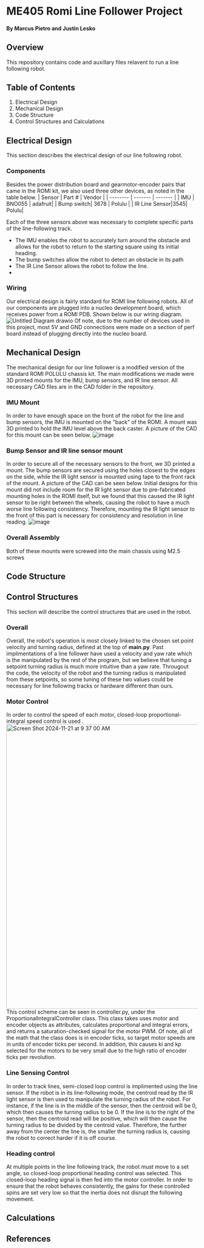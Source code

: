# ME405 Romi Line Follower Project
#### By Marcus Pietro and Justin Lesko
## Overview
This repository contains code and auxillary files relavent to run a line following robot. 
## Table of Contents
1. Electrical Design
2. Mechanical Design
3. Code Structure
4. Control Structures and Calculations
## Electrical Design
This section describes the electrical design of our line following robot.
### Components
Besides the power distribution board and gearmotor-encoder pairs that came in the ROMI kit, we also used three other devices, as noted in the table below.
| Sensor   | Part #  | Vendor  | 
| -------- | ------- | ------- | 
| IMU      | BNO055  | adafruit|
| Bump switch| 3678  | Polulu | 
| IR Line Sensor|3545| Polulu|

Each of the three sensors above was necessary to complete specific parts of the line-following track. 
- The IMU enables the robot to accurately turn around the obstacle and allows for the robot to return to the starting square using its initial heading. 
- The bump switches allow the robot to detect an obstacle in its path
- The IR Line Sensor allows the robot to follow the line.
- 
### Wiring
Our electrical design is fairly standard for ROMI line following robots. All of our components are plugged into a nucleo development board, which receives power from a ROMI PDB. Shown below is our wiring diagram.
![Untitled Diagram drawio](https://github.com/user-attachments/assets/a3b0814f-1b20-4740-8eae-b674b0f8a109)
Of note, due to the number of devices used in this project, most 5V and GND connections were made on a section of perf board instead of plugging directly into the nucleo board.

## Mechanical Design
The mechanical design for our line follower is a modified version of the standard ROMI POLULU chassis kit. The main modifications we made were 3D printed mounts for the IMU, bump sensors, and IR line sensor. All necessary CAD files are in the CAD folder in the repository.
### IMU Mount
In order to have enough space on the front of the robot for the line and bump sensors, the IMU is mounted on the "back" of the ROMI. A mount was 3D printed to hold the IMU level above the back caster. A picture of the CAD for this mount can be seen below.
![image](https://github.com/user-attachments/assets/4bd9ce43-ba0c-4eb3-98f1-6e1b10570b08)
### Bump Sensor and IR line sensor mount
In order to secure all of the necessary sensors to the front, we 3D printed a mount. The bump sensors are secured using the holes closest to the edges on the side, while the IR light sensor is mounted using tape to the front rack of the mount. A picture of the CAD can be seen below. Initial designs for this mount did not include room for the IR light sensor due to pre-fabricated mounting holes in the ROMI itself, but we found that this caused the IR light sensor to be right between the wheels, causing the robot to have a much worse line following consistency. Therefore, mounting the IR light sensor to the front of this part is necessary for consistency and resolution in line reading. 
![image](https://github.com/user-attachments/assets/72b3a93d-ac85-48df-9d0d-ee1f16bd5c0a)
### Overall Assembly
Both of these mounts were screwed into the main chassis using M2.5 screws
## Code Structure

## Control Structures
This section will describe the control structures that are used in the robot.
### Overall
Overall, the robot's operation is most closely linked to the chosen set point velocity and turning radius, defined at the top of **main.py**. Past implimentations of a line follower have used a velocity and yaw rate which is the manipulated by the rest of the program, but we believe that tuning a setpoint turning radius is much more intuitive than a yaw rate. Througout the code, the velocity of the robot and the turning radius is manipulated from these setpoints, so some tuning of these two values could be necessary for line following tracks or hardware different than ours.
### Motor Control
In order to control the speed of each motor, closed-loop proportional-integral speed control is used . 
<img width="749" alt="Screen Shot 2024-11-21 at 9 37 00 AM" src="https://github.com/user-attachments/assets/ef799270-c59c-4ba0-b219-5e157936887b" />
This control scheme can be seen in controller.py, under the ProportionalIntegralController class. This class takes uses motor and encoder objects as attributes, calculates proportional and integral errors, and returns a saturation-checked signal for the motor PWM.
Of note, all of the math that the class does is in encoder ticks, so target motor speeds are in units of encoder ticks per second. In addition, this causes ki and kp selected for the motors to be very small due to the high ratio of encoder ticks per revolution.
### Line Sensing Control
In order to track lines, semi-closed loop control is implimented using the line sensor.
If the robot is in its line-following mode, the centroid read by the IR light sensor is then used to manipulate the turning radius of the robot. For instance, if the line is in the middle of the sensor, then the centroid  will be 0, which then causes the turning radius to be 0. If the line is to the right of the sensor, then the centroid read will be positive, which will then cause the turning radius to be divided by the centroid value. Therefore, the further away from the center the line is, the smaller the turning radius is, causing the robot to correct harder if it is off course. 


### Heading control
At multiple points in the line following track, the robot must move to a set angle, so closed-loop proportional heading control was selected. This closed-loop heading signal is then fed into the motor controller. In order to ensure that the robot behaves consistently, the gains for these controlled spins are set very low so that the inertia does not disrupt the following movement. 

## Calculations

## References


